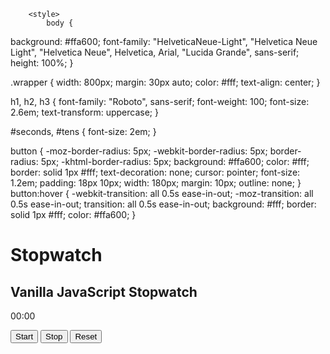 <!doctype html>
<html lang="en">
<head>
    <meta charset="UTF-8">
    <meta http-equiv="X-UA-Compatible" content="IE=edge">
    <meta name="viewport" content="width=device-width, initial-scale=1.0">
    <title>Document</title>
    <link href="/css/main.css" rel="stylesheet" type ="text/css">
    <link href="/css/main.js" rel="stylesheet" type="text/css">
</head>
    
        
        <style>
            body {
  background: #ffa600;
  font-family: "HelveticaNeue-Light", "Helvetica Neue Light", "Helvetica Neue", Helvetica, Arial, "Lucida Grande", sans-serif;
  height: 100%;
}

.wrapper {
  width: 800px;
  margin: 30px auto;
  color: #fff;
  text-align: center;
}

h1,
h2,
h3 {
  font-family: "Roboto", sans-serif;
  font-weight: 100;
  font-size: 2.6em;
  text-transform: uppercase;
}

#seconds,
#tens {
  font-size: 2em;
}

button {
  -moz-border-radius: 5px;
  -webkit-border-radius: 5px;
  border-radius: 5px;
  -khtml-border-radius: 5px;
  background: #ffa600;
  color: #fff;
  border: solid 1px #fff;
  text-decoration: none;
  cursor: pointer;
  font-size: 1.2em;
  padding: 18px 10px;
  width: 180px;
  margin: 10px;
  outline: none;
}
button:hover {
  -webkit-transition: all 0.5s ease-in-out;
  -moz-transition: all 0.5s ease-in-out;
  transition: all 0.5s ease-in-out;
  background: #fff;
  border: solid 1px #fff;
  color: #ffa600;
}
            </style>
<body>
    <div class="wrapper">
        <h1>Stopwatch</h1>
        <h2>Vanilla JavaScript Stopwatch</h2>
        <p><span id="seconds">00</span>:<span id="tens">00</span></p>
        <button id="button-start">Start</button>
        <button id="button-stop">Stop</button>
        <button id="button-reset">Reset</button>
        </div>  
</body>
</html>

<script>
        window.onload = function () {
  
  var seconds = 0; 
  var tens = 0; 
  var appendTens = document.getElementById("tens");
  var appendSeconds = document.getElementById("seconds");
  var buttonStart = document.getElementById('button-start');
  var buttonStop = document.getElementById('button-stop');
  var buttonReset = document.getElementById('button-reset');
  var Interval ;

  buttonStart.onclick = function() {
    
    clearInterval(Interval);
     Interval = setInterval(startTimer, 10);
  };
  
    buttonStop.onclick = function() {
       clearInterval(Interval);
  };
  

  buttonReset.onclick = function() {
     clearInterval(Interval);
    tens = "00";
  	seconds = "00";
    appendTens.innerHTML = tens;
  	appendSeconds.innerHTML = seconds;
  };
  
   
  
  function startTimer () {
    tens++; 
    
    if(tens <= 9){
      appendTens.innerHTML = "0" + tens;
    }
    
    if (tens > 9){
      appendTens.innerHTML = tens;
      
    } 
    
    if (tens > 99) {
      console.log("seconds");
      seconds++;
      appendSeconds.innerHTML = "0" + seconds;
      tens = 0;
      appendTens.innerHTML = "0" + 0;
    }
    
    if (seconds > 9){
      appendSeconds.innerHTML = seconds;
    }
  
  }
  

};
        </script>


